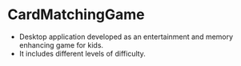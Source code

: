 CardMatchingGame
================

* Desktop application developed as an entertainment and memory enhancing game for kids.
* It includes different levels of difficulty.
